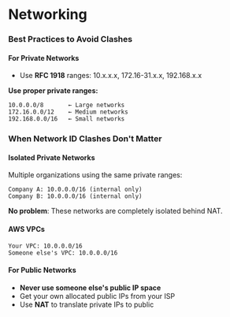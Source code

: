 # Networking

### **Best Practices to Avoid Clashes**

#### **For Private Networks**

* Use **RFC 1918** ranges: 10.x.x.x, 172.16-31.x.x, 192.168.x.x

**Use proper private ranges:**

```
10.0.0.0/8       ← Large networks
172.16.0.0/12    ← Medium networks  
192.168.0.0/16   ← Small networks
```

### **When Network ID Clashes Don't Matter**

#### **Isolated Private Networks**

Multiple organizations using the same private ranges:

```
Company A: 10.0.0.0/16 (internal only)
Company B: 10.0.0.0/16 (internal only)
```

**No problem**: These networks are completely isolated behind NAT.

#### **AWS VPCs**

```
Your VPC: 10.0.0.0/16
Someone else's VPC: 10.0.0.0/16
```

#### **For Public Networks**

* **Never use someone else's public IP space**
* Get your own allocated public IPs from your ISP
* Use **NAT** to translate private IPs to public
